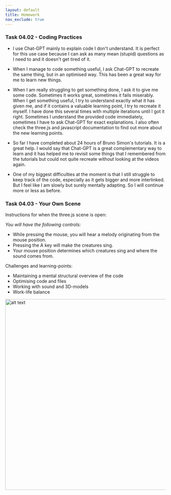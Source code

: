 ```yaml
---
layout: default
title: Homework
nav_exclude: true
---
```



### Task 04.02 - Coding Practices

- I use Chat-GPT mainly to explain code I don't understand. It is perfect for this use case because I can ask as many mean (stupid) questions as I need to and it doesn't get tired of it.

-  When I manage to code something useful, I ask Chat-GPT to recreate the same thing, but in an optimised way. This has been a great way for me to learn new things.

- When I am really struggling to get something done, I ask it to give me some code. Sometimes it works great, sometimes it fails miserably. When I get something useful, I try to understand exactly what it has given me, and if it contains a valuable learning point, I try to recreate it myself. I have done this several times with multiple iterations until I got it right. Sometimes I understand the provided code immediately, sometimes I have to ask Chat-GPT for exact explanations.  I also often check the three.js and javascript documentation to find out more about the new learning points.

- So far I have completed about 24 hours of Bruno Simon's tutorials. It is a great help. I would say that Chat-GPT is a great complementary way to learn and it has helped me to revisit some things that I remembered from the tutorials but could not quite recreate without looking at the videos again.

- One of my biggest difficulties at the moment is that I still struggle to keep track of the code, especially as it gets bigger and more interlinked. But I feel like I am slowly but surely mentally adapting. So I will continue more or less as before.

### Task 04.03 - Your Own Scene

Instructions for when the three.js scene is open:

*You will have the following controls:*

- While pressing the mouse, you will hear a melody originating from the mouse position.
- Pressing the A key will make the creatures sing.
- Your mouse position determines which creatures sing and where the sound comes from.

Challenges and learning-points:

- Maintaining a mental structural overview of the code
- Optimising code and files
- Working with sound and 3D-models
- Work-life balance

<img src=img/Preview.png alt="alt text" width="600">


